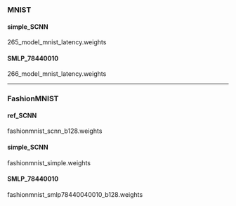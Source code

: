 ### MNIST
#### simple_SCNN
265_model_mnist_latency.weights
#### SMLP_78440010
266_model_mnist_latency.weights

---

### FashionMNIST
#### ref_SCNN
fashionmnist_scnn_b128.weights
#### simple_SCNN
fashionmnist_simple.weights
#### SMLP_78440010
fashionmnist_smlp78440040010_b128.weights
